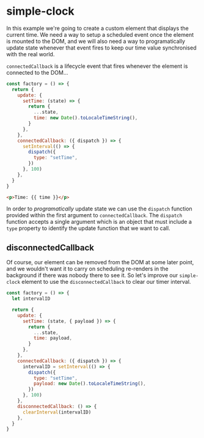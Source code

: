 <head>
  <title>Learn by example - Simple Clock | Synergy JS</title>
</head>

# simple-clock

<simple-clock></simple-clock>

In this example we're going to create a custom element that displays the current time. We need a way to setup a scheduled event once the element is mounted to the DOM, and we will also need a way to programatically update state whenever that event fires to keep our time value synchronised with the real world.

`connectedCallback` is a lifecycle event that fires whenever the element is connected to the DOM...

```js
const factory = () => {
  return {
    update: {
      setTime: (state) => {
        return {
          ...state,
          time: new Date().toLocaleTimeString(),
        }
      },
    },
    connectedCallback: ({ dispatch }) => {
      setInterval(() => {
        dispatch({
          type: "setTime",
        })
      }, 100)
    },
  }
}
```

```html
<p>Time: {{ time }}</p>
```

In order to _programatically_ update state we can use the `dispatch` function provided within the first argument to `connectedCallback`. The `dispatch` function accepts a single argument which is an object that must include a `type` property to identify the update function that we want to call.

## disconnectedCallback

Of course, our element can be removed from the DOM at some later point, and we wouldn't want it to carry on scheduling re-renders in the background if there was nobody there to see it. So let's improve our `simple-clock` element to use the
`disconnectedCallback` to clear our timer interval.

```js
const factory = () => {
  let intervalID

  return {
    update: {
      setTime: (state, { payload }) => {
        return {
          ...state,
          time: payload,
        }
      },
    },
    connectedCallback: ({ dispatch }) => {
      intervalID = setInterval(() => {
        dispatch({
          type: "setTime",
          payload: new Date().toLocaleTimeString(),
        })
      }, 100)
    },
    disconnectedCallback: () => {
      clearInterval(intervalID)
    },
  }
}
```

